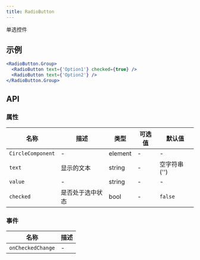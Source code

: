 ```yaml
---
title: RadioButton
---
```

单选控件

## 示例

```jsx
<RadioButton.Group>
  <RadioButton text={'Option1'} checked={true} />
  <RadioButton text={'Option2'} />
</RadioButton.Group>
```

## API

### 属性
名称 | 描述 | 类型 | 可选值 | 默认值
--- | --- | --- | --- | ---
`CircleComponent` | - | element | - | -
`text` | 显示的文本 | string | - | 空字符串 ('')
`value` | - | string | - | -
`checked` | 是否处于选中状态 | bool | - | `false`

### 事件
名称 | 描述
--- | ---
`onCheckedChange` | -
